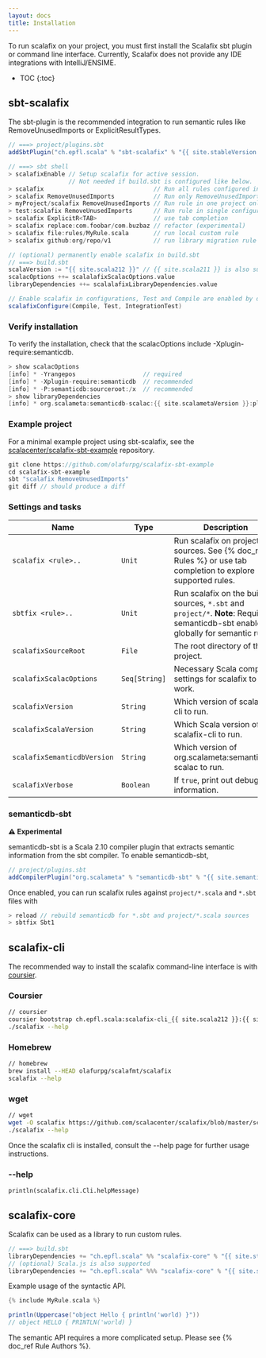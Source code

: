 ```yaml
---
layout: docs
title: Installation
---
```


To run scalafix on your project, you must first install the Scalafix sbt plugin
or command line interface.
Currently, Scalafix does not provide any IDE integrations with IntelliJ/ENSIME.

* TOC
{:toc}

## sbt-scalafix
The sbt-plugin is the recommended integration to run semantic rules like RemoveUnusedImports or ExplicitResultTypes.

```scala
// ===> project/plugins.sbt
addSbtPlugin("ch.epfl.scala" % "sbt-scalafix" % "{{ site.stableVersion }}")

// ===> sbt shell
> scalafixEnable // Setup scalafix for active session.
                 // Not needed if build.sbt is configured like below.
> scalafix                               // Run all rules configured in .scalafix.conf
> scalafix RemoveUnusedImports           // Run only RemoveUnusedImports rule
> myProject/scalafix RemoveUnusedImports // Run rule in one project only
> test:scalafix RemoveUnusedImports      // Run rule in single configuration
> scalafix ExplicitR<TAB>                // use tab completion
> scalafix replace:com.foobar/com.buzbaz // refactor (experimental)
> scalafix file:rules/MyRule.scala       // run local custom rule
> scalafix github:org/repo/v1            // run library migration rule

// (optional) permanently enable scalafix in build.sbt
// ===> build.sbt
scalaVersion := "{{ site.scala212 }}" // {{ site.scala211 }} is also supported.
scalacOptions ++= scalalafixScalacOptions.value
libraryDependencies ++= scalalafixLibraryDependencies.value

// Enable scalafix in configurations, Test and Compile are enabled by default.
scalafixConfigure(Compile, Test, IntegrationTest)

```

### Verify installation
To verify the installation, check that the scalacOptions include -Xplugin-require:semanticdb.

```scala
> show scalacOptions
[info] * -Yrangepos                   // required
[info] * -Xplugin-require:semanticdb  // recommended
[info] * -P:semanticdb:sourceroot:/x  // recommended
> show libraryDependencies
[info] * org.scalameta:semanticdb-scalac:{{ site.scalametaVersion }}:plugin->default(compile)
```

### Example project
For a minimal example project using sbt-scalafix, see the [scalacenter/scalafix-sbt-example](https://github.com/scalacenter/scalafix-sbt-example) repository.

```scala
git clone https://github.com/olafurpg/scalafix-sbt-example
cd scalafix-sbt-example
sbt "scalafix RemoveUnusedImports"
git diff // should produce a diff
```

### Settings and tasks

| Name | Type | Description
|------|------|-------------
| `scalafix <rule>..` | `Unit` | Run scalafix on project sources. See {% doc_ref Rules %} or use tab completion to explore supported rules.
| `sbtfix <rule>..` | `Unit` | Run scalafix on the build sources, `*.sbt` and `project/*`. __Note__: Requires semanticdb-sbt enabled globally for semantic rules.
| `scalafixSourceRoot` | `File` | The root directory of this project.
| `scalafixScalacOptions` | `Seq[String]` | Necessary Scala compiler settings for scalafix to work.
| `scalafixVersion` | `String` | Which version of scalafix-cli to run.
| `scalafixScalaVersion` | `String` | Which Scala version of scalafix-cli to run.
| `scalafixSemanticdbVersion` | `String` | Which version of org.scalameta:semanticdb-scalac to run.
| `scalafixVerbose` | `Boolean` | If `true`, print out debug information.

### semanticdb-sbt
**⚠️ Experimental**

semanticdb-sbt is a Scala 2.10 compiler plugin that extracts semantic
information from the sbt compiler. To enable semanticdb-sbt,

```scala
// project/plugins.sbt
addCompilerPlugin("org.scalameta" % "semanticdb-sbt" % "{{ site.semanticdbSbtVersion }}" cross CrossVersion.full)
```

Once enabled, you can run scalafix rules against `project/*.scala` and `*.sbt`
files with

```scala
> reload // rebuild semanticdb for *.sbt and project/*.scala sources
> sbtfix Sbt1
```

## scalafix-cli

The recommended way to install the scalafix command-line interface is with
[coursier](https://github.com/coursier/coursier#command-line).


### Coursier
```sh
// coursier
coursier bootstrap ch.epfl.scala:scalafix-cli_{{ site.scala212 }}:{{ site.stableVersion }} -f --main scalafix.cli.Cli -o scalafix
./scalafix --help
```

### Homebrew
```sh
// homebrew
brew install --HEAD olafurpg/scalafmt/scalafix
scalafix --help
```

### wget
```sh
// wget
wget -O scalafix https://github.com/scalacenter/scalafix/blob/master/scalafix?raw=true
./scalafix --help
```

Once the scalafix cli is installed, consult the --help page for further usage instructions.

### --help
```tut:evaluated:plain
println(scalafix.cli.Cli.helpMessage)
```

## scalafix-core
Scalafix can be used as a library to run custom rules.

```scala
// ===> build.sbt
libraryDependencies += "ch.epfl.scala" %% "scalafix-core" % "{{ site.stableVersion }}"
// (optional) Scala.js is also supported
libraryDependencies += "ch.epfl.scala" %%% "scalafix-core" % "{{ site.stableVersion }}"
```

Example usage of the syntactic API.

```scala
{% include MyRule.scala %}
```

```scala
println(Uppercase("object Hello { println('world) }"))
// object HELLO { PRINTLN('world) }
```

The semantic API requires a more complicated setup.
Please see {% doc_ref Rule Authors %}.
